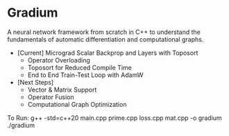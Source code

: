 # Gradium 
A neural network framework from scratch in C++ to understand the fundamentals of automatic differentiation and computational graphs.

- [Current] Micrograd Scalar Backprop and Layers with Toposort
    - Operator Overloading
    - Toposort for Reduced Compile Time
    - End to End Train-Test Loop with AdamW
- [Next Steps]
    - Vector & Matrix Support
    - Operator Fusion
    - Computational Graph Optimization

To Run:
g++ -std=c++20 main.cpp prime.cpp loss.cpp mat.cpp -o gradium
./gradium